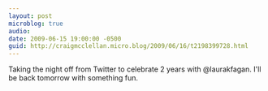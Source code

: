 ```yaml
---
layout: post
microblog: true
audio: 
date: 2009-06-15 19:00:00 -0500
guid: http://craigmcclellan.micro.blog/2009/06/16/t2198399728.html
---
```

Taking the night off from Twitter to celebrate 2 years with @laurakfagan. I'll be back tomorrow with something fun.
